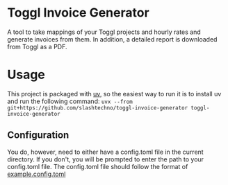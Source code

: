 # Toggl Invoice Generator

A tool to take mappings of your Toggl projects and hourly rates and generate invoices from them. In addition, a detailed report is downloaded from Toggl as a PDF.

# Usage
This project is packaged with [uv](https://docs.astral.sh/uv/), so the easiest way to run it is to install uv and run the following command:
`uvx --from git+https://github.com/slashtechno/toggl-invoice-generator toggl-invoice-generator`  
## Configuration
You do, however, need to either have a config.toml file in the current directory. If you don't, you will be prompted to enter the path to your config.toml file. The config.toml file should follow the format of [example.config.toml](example.config.toml)
